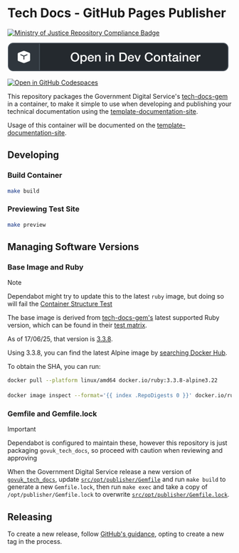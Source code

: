 # Tech Docs - GitHub Pages Publisher

[![Ministry of Justice Repository Compliance Badge](https://github-community.service.justice.gov.uk/repository-standards/api/tech-docs-github-pages-publisher/badge)](https://github-community.service.justice.gov.uk/repository-standards/tech-docs-github-pages-publisher)

[![Open in Dev Container](https://raw.githubusercontent.com/ministryofjustice/.devcontainer/refs/heads/main/contrib/badge.svg)](https://vscode.dev/redirect?url=vscode://ms-vscode-remote.remote-containers/cloneInVolume?url=https://github.com/ministryofjustice/tech-docs-github-pages-publisher)

[![Open in GitHub Codespaces](https://github.com/codespaces/badge.svg)](https://codespaces.new/ministryofjustice/tech-docs-github-pages-publisher)

This repository packages the Government Digital Service's [tech-docs-gem](https://github.com/alphagov/tech-docs-gem) in a container, to make it simple to use when developing and publishing your technical documentation using the [template-documentation-site](https://github.com/ministryofjustice/template-documentation-site).

Usage of this container will be documented on the [template-documentation-site](https://github.com/ministryofjustice/template-documentation-site).

## Developing

### Build Container

```bash
make build
```

### Previewing Test Site

```bash
make preview
```

## Managing Software Versions

### Base Image and Ruby

> [!NOTE]
> Dependabot might try to update this to the latest `ruby` image, but doing so will fail the [Container Structure Test](test/container-structure-test.yml)

The base image is derived from [tech-docs-gem's](https://github.com/alphagov/tech-docs-gem) latest supported Ruby version, which can be found in their [test matrix](https://github.com/alphagov/tech-docs-gem/blob/main/.github/workflows/test.yaml#L17).

As of 17/06/25, that version is [3.3.8](https://www.ruby-lang.org/en/news/2025/04/09/ruby-3-3-8-released/).

Using 3.3.8, you can find the latest Alpine image by [searching Docker Hub](https://hub.docker.com/_/ruby/tags?name=3.3.8-alpine).

To obtain the SHA, you can run:

```bash
docker pull --platform linux/amd64 docker.io/ruby:3.3.8-alpine3.22

docker image inspect --format='{{ index .RepoDigests 0 }}' docker.io/ruby:3.3.8-alpine3.22
```

### Gemfile and Gemfile.lock

> [!IMPORTANT]
> Dependabot is configured to maintain these, however this repository is just packaging `govuk_tech_docs`, so proceed with caution when reviewing and approving

When the Government Digital Service release a new version of [`govuk_tech_docs`](https://rubygems.org/gems/govuk_tech_docs), update [`src/opt/publisher/Gemfile`](src/opt/publisher/Gemfile) and run `make build` to generate a new `Gemfile.lock`, then run `make exec` and take a copy of `/opt/publisher/Gemfile.lock` to overwrite [`src/opt/publisher/Gemfile.lock`](src/opt/publisher/Gemfile.lock).

## Releasing

To create a new release, follow [GitHub's guidance](https://docs.github.com/en/repositories/releasing-projects-on-github/managing-releases-in-a-repository#creating-a-release), opting to create a new tag in the process.
